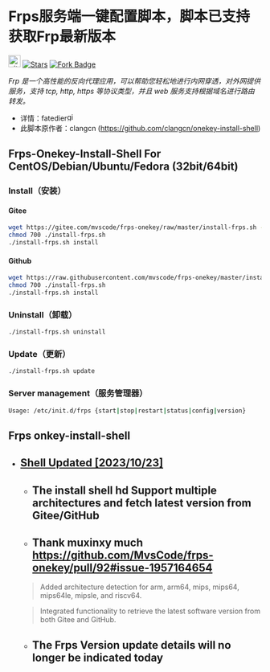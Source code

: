 
Frps服务端一键配置脚本，脚本已支持获取Frp最新版本
===========

[<img alt="github" src="https://img.shields.io/badge/github/MvsCode/frps_onekey-8da0cb?style=for-the-badge&labelColor=555555&logo=github" height="24">](https://github.com/MvsCode/frps_onekey)
[![Stars](https://img.shields.io/github/stars/MvsCode/frps-onekey?color=green&label=Stars&logo=githubheight="24">)](https://github.com/MvsCode/frps-onekey)
[![Fork Badge](https://img.shields.io/github/forks/MvsCode/frps-onekey?style=social)](https://github.com/MvsCode/frps-onekey/fork)




*Frp 是一个高性能的反向代理应用，可以帮助您轻松地进行内网穿透，对外网提供服务，支持 tcp, http, https 等协议类型，并且 web 服务支持根据域名进行路由转发。*

* 详情：fatedier[<img alt="github" src="https://img.shields.io/badge/github/fatedier/frp-8da0cb?style=for-the-badge&labelColor=555555&logo=github" height="16">](https://github.com/fatedier/frp)
* 此脚本原作者：clangcn (https://github.com/clangcn/onekey-install-shell)

## Frps-Onekey-Install-Shell For CentOS/Debian/Ubuntu/Fedora (32bit/64bit)

### Install（安装）

#### Gitee
```Bash
wget https://gitee.com/mvscode/frps-onekey/raw/master/install-frps.sh -O ./install-frps.sh
chmod 700 ./install-frps.sh
./install-frps.sh install
```
#### Github
```Bash
wget https://raw.githubusercontent.com/mvscode/frps-onekey/master/install-frps.sh -O ./install-frps.sh
chmod 700 ./install-frps.sh
./install-frps.sh install
```


### Uninstall（卸载）
```Bash
./install-frps.sh uninstall
```
### Update（更新）
```Bash
./install-frps.sh update
```
### Server management（服务管理器）
```Bash
Usage: /etc/init.d/frps {start|stop|restart|status|config|version}
```
Frps onkey-install-shell
---------------------------------------

 <!-- vim-markdown-toc GFM -->

 * ## [Shell Updated [2023/10/23]]([2023/10/23])
   * ## The install shell hd Support multiple architectures and fetch latest version from Gitee/GitHub
   * ## Thank muxinxy much https://github.com/MvsCode/frps-onekey/pull/92#issue-1957164654
    > Added architecture detection for arm, arm64, mips, mips64, mips64le, mipsle, and riscv64.
    
    > Integrated functionality to retrieve the latest software version from both Gitee and GitHub.
   * ## The Frps Version update details will no longer be indicated today
